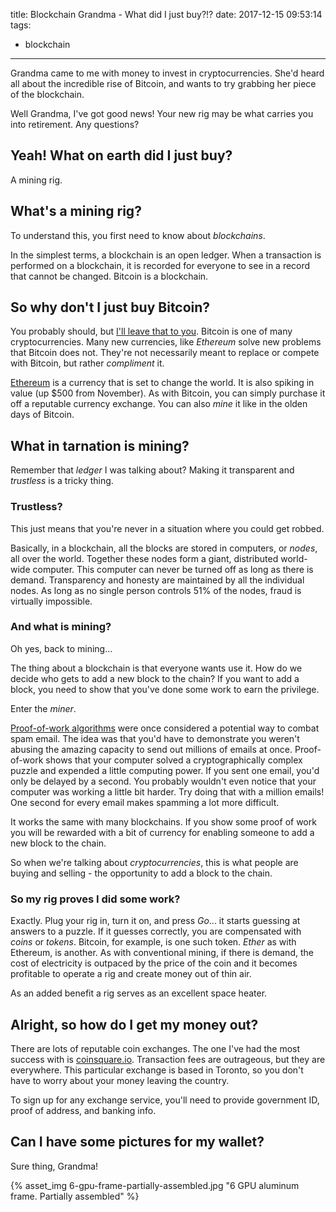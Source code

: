 title: Blockchain Grandma - What did I just buy?!?
date: 2017-12-15 09:53:14
tags:
- blockchain
---

Grandma came to me with money to invest in cryptocurrencies. She'd heard all about the incredible rise of Bitcoin, and wants to try grabbing her piece of the blockchain.

Well Grandma, I've got good news! Your new rig may be what carries you into retirement. Any questions?

## Yeah! What on earth did I just buy?

A mining rig.

## What's a mining rig?

To understand this, you first need to know about _blockchains_.

In the simplest terms, a blockchain is an open ledger. When a transaction is performed on a blockchain, it is recorded for everyone to see in a record that cannot be changed. Bitcoin is a blockchain.

## So why don't I just buy Bitcoin?

You probably should, but [I'll leave that to you](https://coinsquare.io). Bitcoin is one of many cryptocurrencies. Many new currencies, like _Ethereum_ solve new problems that Bitcoin does not. They're not necessarily meant to replace or compete with Bitcoin, but rather _compliment_ it.

[Ethereum](https://www.ethereum.org/) is a currency that is set to change the world. It is also spiking in value (up $500 from November). As with Bitcoin, you can simply purchase it off a reputable currency exchange. You can also _mine_ it like in the olden days of Bitcoin.

## What in tarnation is mining?

Remember that _ledger_ I was talking about? Making it transparent and _trustless_ is a tricky thing.

### Trustless?

This just means that you're never in a situation where you could get robbed.

Basically, in a blockchain, all the blocks are stored in computers, or _nodes_, all over the world. Together these nodes form a giant, distributed world-wide computer. This computer can never be turned off as long as there is demand. Transparency and honesty are maintained by all the individual nodes. As long as no single person controls 51% of the nodes, fraud is virtually impossible. 

### And what is mining?

Oh yes, back to mining...

The thing about a blockchain is that everyone wants use it. How do we decide who gets to add a new block to the chain? If you want to add a block, you need to show that you've done some work to earn the privilege.

Enter the _miner_.

[Proof-of-work algorithms](https://en.wikipedia.org/wiki/Hashcash) were once considered a potential way to combat spam email. The idea was that you'd have to demonstrate you weren't abusing the amazing capacity to send out millions of emails at once. Proof-of-work shows that your computer solved a cryptographically complex puzzle and expended a little computing power. If you sent one email, you'd only be delayed by a second. You probably wouldn't even notice that your computer was working a little bit harder. Try doing that with a million emails! One second for every email makes spamming a lot more difficult.

It works the same with many blockchains. If you show some proof of work you will be rewarded with a bit of currency for enabling someone to add a new block to the chain.

So when we're talking about _cryptocurrencies_, this is what people are buying and selling - the opportunity to add a block to the chain.

### So my rig proves I did some work?

Exactly. Plug your rig in, turn it on, and press _Go_... it starts guessing at answers to a puzzle. If it guesses correctly, you are compensated with _coins_ or _tokens_. Bitcoin, for example, is one such token. _Ether_ as with Ethereum, is another. As with conventional mining, if there is demand, the cost of electricity is outpaced by the price of the coin and it becomes profitable to operate a rig and create money out of thin air.

As an added benefit a rig serves as an excellent space heater.

## Alright, so how do I get my money out?

There are lots of reputable coin exchanges. The one I've had the most success with is [coinsquare.io](https://coinsquare.io). Transaction fees are outrageous, but they are everywhere. This particular exchange is based in Toronto, so you don't have to worry about your money leaving the country.

To sign up for any exchange service, you'll need to provide government ID, proof of address, and banking info.

## Can I have some pictures for my wallet?

Sure thing, Grandma!


{% asset_img 6-gpu-frame-partially-assembled.jpg "6 GPU aluminum frame. Partially assembled" %}


